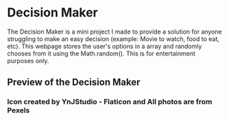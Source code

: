 # Decision Maker
The Decision Maker is a mini project I made to provide a solution for anyone struggling to make an easy decision (example: Movie to watch, food to eat, etc). This webpage stores the user's options in a array and randomly chooses from it using the Math.random(). This is for entertainment purposes only.

## Preview of the Decision Maker

### Icon created by YnJStudio - Flaticon and All photos are from Pexels
 
